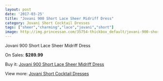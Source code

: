 ```yaml
---
layout: post
date: '2017-03-25'
title: "Jovani 900 Short Lace Sheer Midriff Dress"
category: Jovani Short Cocktail Dresses
tags: ["sheer","charming","lace","jovani","short"]
image: http://img.princessan.com/35754-thickbox_default/jovani-900-short-lace-sheer-midriff-dress.jpg
---
```

Jovani 900 Short Lace Sheer Midriff Dress

On Sales: **$289.99**
<a href="https://www.princessan.com/en/16700-jovani-900-short-lace-sheer-midriff-dress.html"><amp-img layout="responsive" width="600" height="600" src="//img.princessan.com/35754-thickbox_default/jovani-900-short-lace-sheer-midriff-dress.jpg" alt="Jovani 900 Short Lace Sheer Midriff Dress 0" /></a>

Buy it: [Jovani 900 Short Lace Sheer Midriff Dress](https://www.princessan.com/en/16700-jovani-900-short-lace-sheer-midriff-dress.html "Jovani 900 Short Lace Sheer Midriff Dress")

View more: [Jovani Short Cocktail Dresses](https://www.princessan.com/en/139- "Jovani Short Cocktail Dresses")